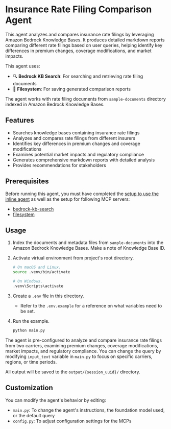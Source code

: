 # Insurance Rate Filing Comparison Agent

This agent analyzes and compares insurance rate filings by leveraging Amazon Bedrock Knowledge Bases. It produces detailed markdown reports comparing different rate filings based on user queries, helping identify key differences in premium changes, coverage modifications, and market impacts.

This agent uses:

- 🔍 **Bedrock KB Search**: For searching and retrieving rate filing documents
- 📁 **Filesystem**: For saving generated comparison reports

The agent works with rate filing documents from `sample-documents` directory indexed in Amazon Bedrock Knowledge Bases.

## Features

- Searches knowledge bases containing insurance rate filings
- Analyzes and compares rate filings from different insurers
- Identifies key differences in premium changes and coverage modifications
- Examines potential market impacts and regulatory compliance
- Generates comprehensive markdown reports with detailed analysis
- Provides recommendations for stakeholders

## Prerequisites

Before running this agent, you must have completed the [setup to use the inline agent](../../mcp_servers) as well as the setup for following MCP servers:

- [bedrock-kb-search](../../mcp_servers/bedrock-kb-search)
- [filesystem](../../mcp_servers/filesystem)

## Usage

1. Index the documents and metadata files from `sample-documents` into the Amazon Bedrock Knowledge Bases. Make a note of Knowledge Base ID.

2. Activate virtual environment from project's root directory.

   ```bash
   # On macOS and Linux.
   source .venv/bin/activate
   ```

   ```bash
   # On Windows.
   .venv\Scripts\activate
   ```

3. Create a `.env` file in this directory.

   - Refer to the `.env.example` for a reference on what variables need to be set.

4. Run the example.

   ```bash
   python main.py
   ```

The agent is pre-configured to analyze and compare insurance rate filings from two carriers, examining premium changes, coverage modifications, market impacts, and regulatory compliance. You can change the query by modifying `input_text` variable in `main.py` to focus on specific carriers, regions, or time periods.

All output will be saved to the `output/{session_uuid}/` directory.

## Customization

You can modify the agent's behavior by editing:

- `main.py`: To change the agent's instructions, the foundation model used, or the default query
- `config.py`: To adjust configuration settings for the MCPs
